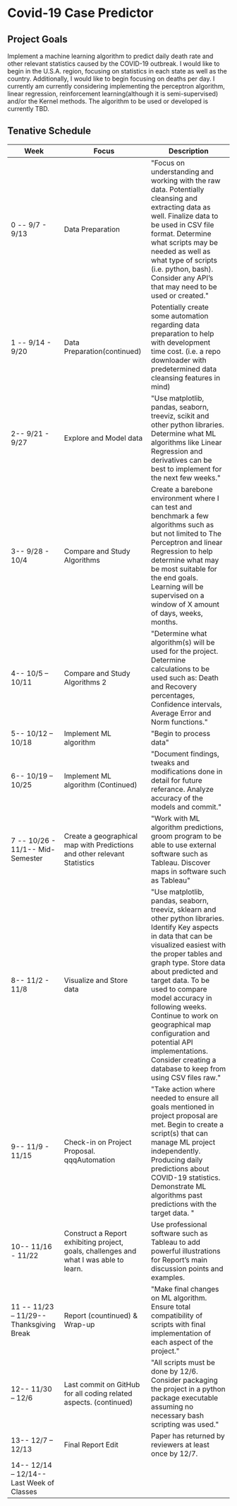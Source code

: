 # Covid-19 Case Predictor
## Project Goals
Implement a machine learning algorithm to predict daily death rate and other relevant statistics caused by the COVID-19 outbreak. I would like to begin in the U.S.A. region, focusing on statistics in each state as well as the country. Additionally, I would like to begin focusing on deaths per day. I currently am currently considering implementing the perceptron algorithm, linear regression, reinforcement learning(although it is semi-supervised) and/or the Kernel methods. The algorithm to be used or developed is currently TBD.

## Tenative Schedule 
Week | Focus | Description
-----|-------|------------
0 -- 9/7 - 9/13|Data Preparation|"Focus on understanding and working with the raw data. Potentially cleansing and extracting data as well. Finalize data to be used in CSV file format. Determine what scripts may be needed as well as what type of scripts (i.e. python, bash). Consider any API’s that may need to be used or created."
1 -- 9/14 - 9/20|Data Preparation(continued)|Potentially create some automation regarding data preparation to help with development time cost. (i.e. a repo downloader with predetermined data cleansing features in mind)
2-- 9/21 - 9/27|Explore and Model data|"Use matplotlib, pandas, seaborn, treeviz, scikit and other python libraries. Determine what ML algorithms like Linear Regression and derivatives can be best to implement for the next few weeks."
3-- 9/28 - 10/4|Compare and Study Algorithms |Create a barebone environment where I can test and benchmark a few algorithms such as but not limited to The Perceptron and linear Regression to help determine what may be most suitable for the end goals.  Learning will be supervised on a window of X amount of days, weeks, months.
4-- 10/5 – 10/11|Compare and Study Algorithms 2|"Determine what algorithm(s) will be used for the project. Determine calculations to be used such as: Death and Recovery percentages, Confidence intervals, Average Error and Norm functions."
5-- 10/12 – 10/18|Implement ML algorithm |"Begin to process data"
6-- 10/19 – 10/25|Implement ML algorithm (Continued)|"Document findings, tweaks and modifications done in detail for future referance. Analyze accuracy of the models and commit."
7 -- 10/26 - 11/1-- Mid-Semester|Create a geographical map with Predictions and other relevant Statistics |"Work with ML algorithm predictions, groom program to be able to use external software such as Tableau. Discover maps in software such as Tableau"
8-- 11/2 - 11/8|Visualize and Store data|"Use matplotlib, pandas, seaborn, treeviz, sklearn and other python libraries. Identify Key aspects in data that can be visualized easiest with the proper tables and graph type. Store data about predicted and target data. To be used to compare model accuracy in following weeks. Continue to work on geographical map configuration and potential API implementations. Consider creating a database to keep from using CSV files raw."
9-- 11/9 - 11/15|Check-in on Project Proposal. qqqAutomation|"Take action where needed to ensure all goals mentioned in project proposal are met. Begin to create a script(s) that can manage ML project independently. Producing daily predictions about COVID-19 statistics. Demonstrate ML algorithms past predictions with the target data. "
10-- 11/16 - 11/22|Construct a Report exhibiting project, goals, challenges and what I was able to learn.|Use professional software such as Tableau to add powerful illustrations for Report’s main discussion points and examples. 
11 -- 11/23 – 11/29-- Thanksgiving Break| Report (countinued) & Wrap-up |"Make final changes on ML algorithm. Ensure total compatibility of scripts with final implementation of each aspect of the project."
12-- 11/30 – 12/6|Last commit on GitHub for all coding related aspects. (continued)|"All scripts must be done by 12/6. Consider packaging the project in a python package executable assuming no necessary bash scripting was used."
13-- 12/7 – 12/13|Final Report Edit|Paper has returned by reviewers at least once by 12/7.
14-- 12/14 – 12/14-- Last Week of Classes||


